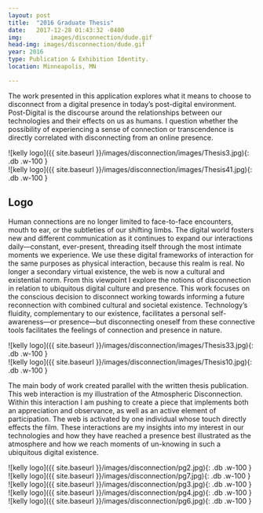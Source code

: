 ```yaml
---
layout: post
title:  "2016 Graduate Thesis"
date:   2017-12-28 01:43:32 -0400
img: 		images/disconnection/dude.gif
head-img: images/disconnection/dude.gif
year: 2016
type: Publication & Exhibition Identity.  
location: Minneapolis, MN

---
```


The work presented in this application explores what it means to choose to disconnect from a digital presence in today’s post-digital environment. Post-Digital is the discourse around the relationships between our technologies and their effects on us as humans. I question whether the possibility of experiencing a sense of connection or transcendence is directly correlated with disconnecting from an online presence.


<div class="fl w-100 w-50-l pr2-l pb2" markdown="1">
![kelly logo]({{ site.baseurl }}/images/disconnection/images/Thesis3.jpg){: .db .w-100 }
</div>
<div class="fl w-100 w-50-l pr2-l pb2" markdown="1">
![kelly logo]({{ site.baseurl }}/images/disconnection/images/Thesis41.jpg){: .db .w-100 }
</div>

## Logo
Human connections are no longer limited to face-to-face encounters, mouth to ear, or the subtleties of our shifting limbs. The digital world fosters new and different communication as it continues to expand our interactions daily—constant, ever-present, threading itself through the most intimate moments we experience. We use these digital frameworks of interaction for the same purposes as physical interaction, because this realm is real. No longer a secondary virtual existence, the web is now a cultural and existential norm. From this viewpoint I explore the notions of disconnection in relation to ubiquitous digital culture and presence. This work focuses on the conscious decision to disconnect working towards informing a future reconnection with combined cultural and societal existence. Technology’s fluidity, complementary to our existence, facilitates a personal self-awareness—or presence—but disconnecting oneself from these connective tools facilitates the feelings of connection and presence in nature.


<div class="fl w-100 w-50-l pr2-l pb2" markdown="1">
![kelly logo]({{ site.baseurl }}/images/disconnection/images/Thesis33.jpg){: .db .w-100 }
</div>
<div class="fl w-100 w-50-l pr2-l pb2" markdown="1">
![kelly logo]({{ site.baseurl }}/images/disconnection/images/Thesis10.jpg){: .db .w-100 }
</div>



The main body of work created parallel with the written thesis publication. This web interaction is my illustration of the Atmospheric Disconnection. Within this interaction I am pushing to create a piece that implements both an appreciation and observance, as well as an active element of participation. The web is activated by one individual whose touch directly effects the film. These interactions are my insights into my interest in our technologies and how they have reached a presence best illustrated as the atmosphere and how we reach moments of un-knowing in such a ubiquitous digital existence.


<div class="fl w-100 w-100-l pr2-l pb2" markdown="1">
![kelly logo]({{ site.baseurl }}/images/disconnection/pg2.jpg){: .db .w-100 }
</div>

<div class="fl w-100 w-50-l pr2-l pb2" markdown="1">
![kelly logo]({{ site.baseurl }}/images/disconnection/pg7.jpg){: .db .w-100 }
</div>
<div class="fl w-100 w-50-l pr2-l pb2" markdown="1">
![kelly logo]({{ site.baseurl }}/images/disconnection/pg3.jpg){: .db .w-100 }
</div>

<div class="fl w-100 w-50-l pr2-l pb2" markdown="1">
![kelly logo]({{ site.baseurl }}/images/disconnection/pg4.jpg){: .db .w-100 }
</div>
<div class="fl w-100 w-50-l pr2-l pb2" markdown="1">
![kelly logo]({{ site.baseurl }}/images/disconnection/pg6.jpg){: .db .w-100 }
</div>
